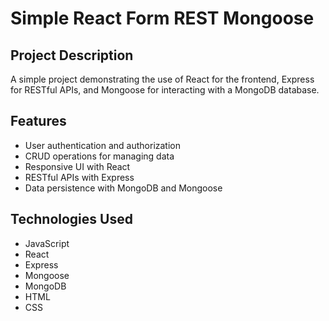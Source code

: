 # Simple React Form REST Mongoose

## Project Description
A simple project demonstrating the use of React for the frontend, Express for RESTful APIs, and Mongoose for interacting with a MongoDB database.

## Features

 - User authentication and authorization
 - CRUD operations for managing data
 - Responsive UI with React
 - RESTful APIs with Express
 - Data persistence with MongoDB and Mongoose

## Technologies Used

  - JavaScript
  - React
  - Express
  - Mongoose
  - MongoDB
  - HTML
  - CSS
